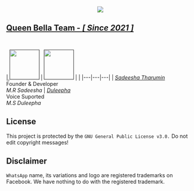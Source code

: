  <p align="center">
  <a href="#"><img src="http://readme-typing-svg.herokuapp.com?color=red&center=true&vCenter=true&multiline=false&lines=Queen+Bella+WHATSAPP+BOT" alt="">
</p>
    <p align="center">
      <img src="https://i.ibb.co/NFBPWcY/bg.jpg">
    </p>
        
##  Queen Bella Team - *[ Since 2021 ]*

<P align="left"
    <a href="#"><img src="http://readme-typing-svg.herokuapp.com?color=d1fa02&center=true&vCenter=true&multiline=false&lines=Created+By+Sadeesha" alt="">
    </P> <p align="left">
      <a href="#"><img src="http://readme-typing-svg.herokuapp.com?color=d1fa02&center=true&vCenter=true&multiline=false&lines=Voice+Suported+Duleepha" alt="">
      </p>

| <a href=""><img src="https://i.ibb.co/yqKYsrV/sadeesha.jpg" width=80 height=80></a> | 
<a href=""><img src="https://i.ibb.co/5LyfKBd/IMG-20231226-WA0014-01.jpg" width=80 height=80 ></a> |
  |
|---|---|---|
| *[Sadeesha Tharumin](https://github.com/sadiyamin)*<br>Founder & Developer</br>*M.R Sadeesha* | *[Duleepha](https://github.com/tharumin)*</br>Voice Suported<br>*M.S Duleepha*</br>


## License
This project is protected by the `GNU General Public License v3.0.`
Do not edit copyright messages!

## Disclaimer
`WhatsApp` name, its variations and logo are registered trademarks on Facebook. We have nothing to do with the registered trademark.
